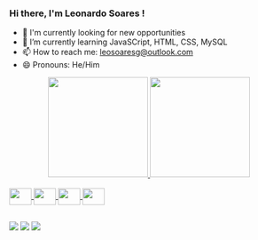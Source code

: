 ### Hi there, I'm Leonardo Soares ! 

- 🔭 I'm currently looking for new opportunities 
- 🌱 I’m currently learning JavaSCript, HTML, CSS, MySQL
- 📫 How to reach me: leosoaresg@outlook.com
- 😄 Pronouns: He/Him

<div align="center">
  <a href="https://github.com/leonardopddv">
  <img height="180em" src="https://github-readme-stats.vercel.app/api?username=leonardopddv&show_icons=true&theme=merko&include_all_commits=true&count_private=true"/>
  <img height="180em" src="https://github-readme-stats.vercel.app/api/top-langs/?username=leonardopddv&layout=compact&langs_count=7&theme=merko"/>
</div>
<div style="display: inline_block"><br>
  <img align="center" height="30" width="40" <img src="https://cdn.jsdelivr.net/gh/devicons/devicon/icons/javascript/javascript-plain.svg" />
  <img align="center" height="30" width="40" <img src="https://cdn.jsdelivr.net/gh/devicons/devicon/icons/html5/html5-original.svg" />
  <img align="center" height="30" width="40" <img src="https://cdn.jsdelivr.net/gh/devicons/devicon/icons/css3/css3-original.svg" />  
  <img align="center" height="30" width="40" <img src="https://cdn.jsdelivr.net/gh/devicons/devicon/icons/mysql/mysql-original.svg" />
</div>

##

<div>

<a href="https://instagram.com/leeosoaresg" target="_blank"><img src="https://img.shields.io/badge/-Instagram-%23E4405F?style=for-the-badge&logo=instagram&logoColor=white" target="_blank"></a>
<a href="https://www.twitch.tv/lzerax" target="_blank"><img src="https://img.shields.io/badge/Twitch-9146FF?style=for-the-badge&logo=twitch&logoColor=white" target="_blank"></a>
<a href="https://www.linkedin.com/in/leonardosoaresg/" target="_blank"><img src="https://img.shields.io/badge/-LinkedIn-%230077B5?style=for-the-badge&logo=linkedin&logoColor=white" target="_blank"></a> 
